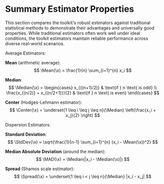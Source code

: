 # Summary Estimator Properties

This section compares the toolkit's robust estimators against traditional statistical methods
  to demonstrate their advantages and universally good properties.
While traditional estimators often work well under ideal conditions,
  the toolkit estimators maintain reliable performance across diverse real-world scenarios.

Average Estimators:

**Mean** (arithmetic average):
$$
\Mean(\x) = \frac{1}{n} \sum_{i=1}^{n} x_i
$$

**Median**:
$$
\Median(\x) = \begin{cases}
x_{((n+1)/2)} & \text{if } n \text{ is odd} \\
\frac{x_{(n/2)} + x_{(n/2+1)}}{2} & \text{if } n \text{ is even}
\end{cases}
$$

**Center** (Hodges-Lehmann estimator):
$$
\Center(\x) = \underset{1 \leq i \leq j \leq n}{\Median} \left(\frac{x_i + x_j}{2} \right)
$$

Dispersion Estimators:

**Standard Deviation**:
$$
\StdDev(\x) = \sqrt{\frac{1}{n-1} \sum_{i=1}^{n} (x_i - \Mean(\x))^2}
$$

**Median Absolute Deviation** (around the median):
$$
\MAD(\x) = \Median(|x_i - \Median(\x)|)
$$

**Spread** (Shamos scale estimator):
$$
\Spread(\x) = \underset{1 \leq i < j \leq n}{\Median} |x_i - x_j|
$$

<!-- INCLUDE manual/properties/breakdown.md -->

<!-- INCLUDE manual/properties/drift.md -->

<!-- INCLUDE manual/properties/invariance.md -->
